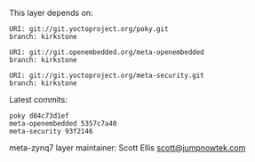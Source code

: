 This layer depends on:

    URI: git://git.yoctoproject.org/poky.git
    branch: kirkstone

    URI: git://git.openembedded.org/meta-openembedded
    branch: kirkstone

    URI: git://git.yoctoproject.org/meta-security.git
    branch: kirkstone

Latest commits:

    poky d84c73d1ef
    meta-openembedded 5357c7a40
    meta-security 93f2146

meta-zynq7 layer maintainer: Scott Ellis <scott@jumpnowtek.com>
